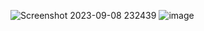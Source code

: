 ![Screenshot 2023-09-08 232439](https://github.com/Himanshu1198/to_do_list_ACM/assets/143578896/a751c7e9-0a21-4596-b215-0670bff7b013)
![image](https://github.com/Himanshu1198/to_do_list_ACM/assets/143578896/b3f1b47e-0de9-49ae-8cd7-3517bb0e7888)


